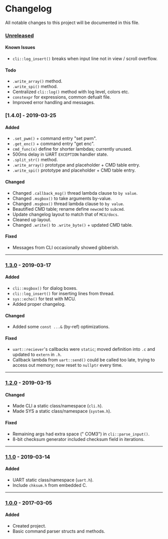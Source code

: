 # Changelog
All notable changes to this project will be documented in this file.

### [Unreleased]

#### Known Issues
- `cli::log_insert()` breaks when input line not in view / scroll overflow.

#### Todo
- `.write_array()` method.
- `.write_spi()` method.
- Centralized `cli::log()` method with log level, colors etc.
- `constexpr` for expressions, common defualt file.
- Improved error handling and messages.

<!-- ----------------------------------------------------------------------------------------- -->

### [1.4.0] - 2019-03-25

#### Added

- `.set_pwm()` + command entry "set pwm".
- `.get_enc()` + command entry "get enc".
- `cmd_func(x)` define for shorter lambdas; currently unused.
- 500ms delay in UART `EXCEPTION` handler state.
- `.split_str()` method.
- `.write_array()` prototype and placeholder + CMD table entry.
- `.write_spi()` prototype and placeholder + CMD table entry.

#### Changed

- Changed `.callback_msg()` thread lambda clause to `by value`.
- Changed `.msgbox()` to take arguments by-value.
- Changed `.msgbox()` thread lambda clause to `by value`.
- Beautified CMD table; rename define `newcmd` to `subcmd`.
- Update changelog layout to match that of `MCU/docs`.
- Cleaned up layout.
- Changed `.write()` to `.write_byte()` + updated CMD table.

#### Fixed
- Messages from CLI occasionally showed gibberish.

---

<!-- ----------------------------------------------------------------------------------------- -->

### [1.3.0] - 2019-03-17

#### Added
- `cli::msgbox()` for dialog boxes.
- `cli::log_insert()` for inserting lines from thread.
- `sys::echo()` for test with MCU.
- Added proper changelog.

#### Changed
- Added some `const ...&` (by-ref) optimizations.

#### Fixed
- `uart::reciever`'s callbacks were `static`; moved definition into `.c` and updated to `extern` in `.h`.
- Callback lambda from `uart::send()` could be called too late, trying to access out memory; now reset to `nullptr` every time.

---

<!-- ----------------------------------------------------------------------------------------- -->

### [1.2.0] - 2019-03-15

#### Changed
- Made CLI a static class/namespace (`cli.h`).
- Made SYS a static class/namespace (`system.h`).

#### Fixed
- Remaining args had extra space (" COM3") in `cli::parse_input()`.
- 8-bit checksum generator included checksum field in iterations.

---

<!-- ----------------------------------------------------------------------------------------- -->

### [1.1.0] - 2019-03-14

#### Added
- UART static class/namespace (`uart.h`).
- Include `chksum.h` from embedded C.

---

<!-- ----------------------------------------------------------------------------------------- -->

### [1.0.0] - 2017-03-05

#### Added
- Created project.
- Basic command parser structs and methods.

<!-- ----------------------------------------------------------------------------------------- -->

[Unreleased]: #changelog
[1.3.0]: #changelog
[1.2.0]: #changelog
[1.1.0]: #changelog
[1.0.0]: #changelog
